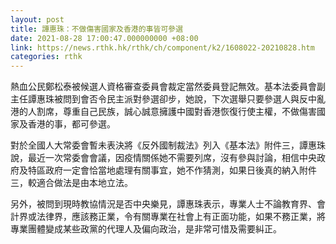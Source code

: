 ```yaml
---
layout: post
title: 譚惠珠：不做傷害國家及香港的事皆可參選
date: 2021-08-28 17:00:47.000000000 +08:00
link: https://news.rthk.hk/rthk/ch/component/k2/1608022-20210828.htm
categories: rthk
---
```


熱血公民鄭松泰被候選人資格審查委員會裁定當然委員登記無效。基本法委員會副主任譚惠珠被問到會否令民主派對參選卻步，她說，下次選舉只要參選人與反中亂港的人割席，尊重自己民族，誠心誠意擁護中國對香港恢復行使主權，不做傷害國家及香港的事，都可參選。

對於全國人大常委會暫未表決將《反外國制裁法》列入《基本法》附件三，譚惠珠說，最近一次常委會會議，因疫情關係她不需要列席，沒有參與討論，相信中央政府及特區政府一定會恰當地處理有關事宜，她不作猜測，如果日後真的納入附件三，較適合做法是由本地立法。

另外，被問到現時教協情況是否中央樂見，譚惠珠表示，專業人士不論教育界、會計界或法律界，應該務正業，令有關專業在社會上有正面功能，如果不務正業，將專業團體變成某些政黨的代理人及偏向政治，是非常可惜及需要糾正。
